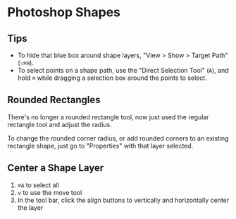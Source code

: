 # Photoshop Shapes

## Tips

- To hide that blue box around shape layers, "View > Show > Target Path" (`⇧⌘H`).
- To select points on a shape path, use the "Direct Selection Tool" (`A`), and hold `⌘` while dragging a selection box around the points to select.

## Rounded Rectangles

There's no longer a rounded rectangle tool, now just used the regular rectangle tool and adjust the radius.

To change the rounded corner radius, or add rounded corners to an existing rectangle shape, just go to "Properties" with that layer selected.

## Center a Shape Layer

1. `⌘A` to select all
2. `v` to use the move tool
3. In the tool bar, click the align buttons to vertically and horizontally center the layer
